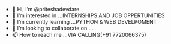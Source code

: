 - 👋 Hi, I’m @priteshadevdare
- 👀 I’m interested in ...INTERNSHIPS AND JOB OPPERTUNITIES
- 🌱 I’m currently learning ...PYTHON & WEB DEVELPOMENT
- 💞️ I’m looking to collaborate on ...
- 📫 How to reach me ...VIA CALLING(+91 7720066375)

<!---
priteshadevdare/priteshadevdare is a ✨ special ✨ repository because its `README.md` (this file) appears on your GitHub profile.
You can click the Preview link to take a look at your changes.
--->
